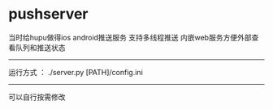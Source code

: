 pushserver
==========

当时给hupu做得ios android推送服务  支持多线程推送  内嵌web服务方便外部查看队列和推送状态


-----
运行方式 ：  ./server.py  [PATH]/config.ini


-----
可以自行按需修改
